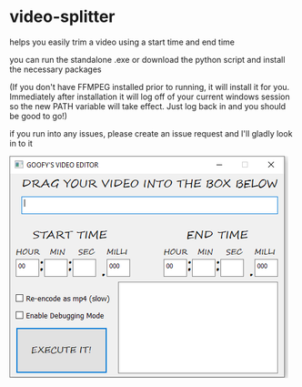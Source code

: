 # video-splitter
helps you easily trim a video using a start time and end time

you can run the standalone .exe or download the python script and install the necessary packages

(If you don't have FFMPEG installed prior to running, it will install it for you.  Immediately after installation it will log off of your current windows session so the new PATH variable will take effect.  Just log back in and you should be good to go!)

if you run into any issues, please create an issue request and I'll gladly look in to it

<img src="https://github.com/goofychocobo/video-splitter/blob/master/videoeditor.PNG?raw=true">
